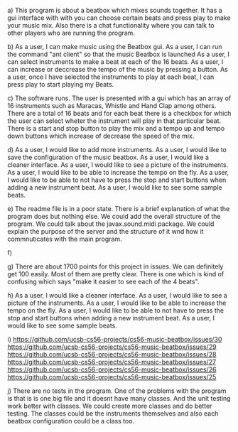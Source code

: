 a) This program is about a beatbox which mixes sounds together. It has a gui interface with with you can choose certain beats and press play to make your music mix. Also there is a chat functionality where you can talk to other players who are running the program.

b) As a user, I can make music using the Beatbox gui.
   As a user, I can run the command "ant client" so that the music Beatbox is launched
   As a user, I can select instruments to make a beat at each of the 16 beats.
   As a user, I can increase or deccrease the tempo of the music by pressing a button.
   As a user, once I have selected the instruments to play at each beat, I can press play to start playing my Beats.
   
c) The software runs. The user is presented with a gui which has an array of 16 instruments such as Maracas, Whistle and Hand Clap among others. There are a total of 16 beats and for each beat there is a checkbox for which the user can select wheter the instrument will play in that particular beat. There is a start and stop button to play the mix and a tempo up and tempo down buttons which increase of decrease the speed of the mix.

d) As a user, I would like to add more instruments.
   As a user, I would like to save the configuration of the music beatbox.
   As a user, I would like a cleaner interface.
   As a user, I would like to see a picture of the instruments.
   As a user, I would like to be able to increase the tempo on the fly.
   As a user, I would like to be able to not have to press the stop and start buttons when adding a new instrument beat.
   As a user, I would like to see some sample beats.
   
e) The readme file is in a poor state. There is a brief explanation of what the program does but nothing else. We could add the overall structure of the program. We could talk about the javax.sound.midi package. We could explain the purpose of the server and the structure of it wnd how it commnuticates with the main program.

f)

g) There are about 1700 points for this project in issues. We can definitely get 100 easily. Most of them are pretty clear. There is one which is kind of confusing which says "make it easier to see each of the 4 beats".

h) As a user, I would like a cleaner interface.
   As a user, I would like to see a picture of the instruments.
   As a user, I would like to be able to increase the tempo on the fly.
   As a user, I would like to be able to not have to press the stop and start buttons when adding a new instrument beat.
   As a user, I would like to see some sample beats.
   
i)
https://github.com/ucsb-cs56-projects/cs56-music-beatbox/issues/30
https://github.com/ucsb-cs56-projects/cs56-music-beatbox/issues/29
https://github.com/ucsb-cs56-projects/cs56-music-beatbox/issues/28
https://github.com/ucsb-cs56-projects/cs56-music-beatbox/issues/27
https://github.com/ucsb-cs56-projects/cs56-music-beatbox/issues/26
https://github.com/ucsb-cs56-projects/cs56-music-beatbox/issues/25

j) There are no tests in the program. One of the problems with the program is that is is one big file and it doesnt have many classes. And the unit testing work better with classes. We could create more classes and do better testing. The classes could be the instruments themselves and also each beatbox configuration could be a class too.
